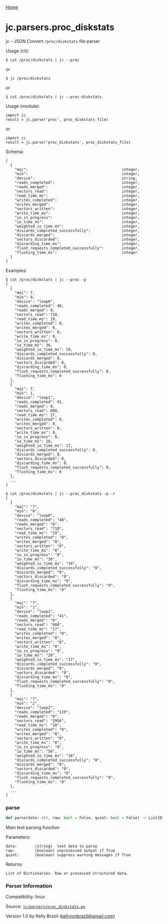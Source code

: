 [Home](https://kellyjonbrazil.github.io/jc/)
<a id="jc.parsers.proc_diskstats"></a>

# jc.parsers.proc_diskstats

jc - JSON Convert `/proc/diskstats` file parser

Usage (cli):

    $ cat /proc/diskstats | jc --proc

or

    $ jc /proc/diskstats

or

    $ cat /proc/diskstats | jc --proc-diskstats

Usage (module):

    import jc
    result = jc.parse('proc', proc_diskstats_file)

or

    import jc
    result = jc.parse('proc_diskstats', proc_diskstats_file)

Schema:

    [
      {
        "maj":                                          integer,
        "min":                                          integer,
        "device":                                       string,
        "reads_completed":                              integer,
        "reads_merged":                                 integer,
        "sectors_read":                                 integer,
        "read_time_ms":                                 integer,
        "writes_completed":                             integer,
        "writes_merged":                                integer,
        "sectors_written":                              integer,
        "write_time_ms":                                integer,
        "io_in_progress":                               integer,
        "io_time_ms":                                   integer,
        "weighted_io_time_ms":                          integer,
        "discards_completed_successfully":              integer,
        "discards_merged":                              integer,
        "sectors_discarded":                            integer,
        "discarding_time_ms":                           integer,
        "flush_requests_completed_successfully":        integer,
        "flushing_time_ms":                             integer
      }
    ]

Examples:

    $ cat /proc/diskstats | jc --proc -p
    [
      {
        "maj": 7,
        "min": 0,
        "device": "loop0",
        "reads_completed": 48,
        "reads_merged": 0,
        "sectors_read": 718,
        "read_time_ms": 19,
        "writes_completed": 0,
        "writes_merged": 0,
        "sectors_written": 0,
        "write_time_ms": 0,
        "io_in_progress": 0,
        "io_time_ms": 36,
        "weighted_io_time_ms": 19,
        "discards_completed_successfully": 0,
        "discards_merged": 0,
        "sectors_discarded": 0,
        "discarding_time_ms": 0,
        "flush_requests_completed_successfully": 0,
        "flushing_time_ms": 0
      },
      {
        "maj": 7,
        "min": 1,
        "device": "loop1",
        "reads_completed": 41,
        "reads_merged": 0,
        "sectors_read": 688,
        "read_time_ms": 17,
        "writes_completed": 0,
        "writes_merged": 0,
        "sectors_written": 0,
        "write_time_ms": 0,
        "io_in_progress": 0,
        "io_time_ms": 28,
        "weighted_io_time_ms": 17,
        "discards_completed_successfully": 0,
        "discards_merged": 0,
        "sectors_discarded": 0,
        "discarding_time_ms": 0,
        "flush_requests_completed_successfully": 0,
        "flushing_time_ms": 0
      },
      ...
    ]

    $ cat /proc/diskstats | jc --proc_diskstats -p -r
    [
      {
        "maj": "7",
        "min": "0",
        "device": "loop0",
        "reads_completed": "48",
        "reads_merged": "0",
        "sectors_read": "718",
        "read_time_ms": "19",
        "writes_completed": "0",
        "writes_merged": "0",
        "sectors_written": "0",
        "write_time_ms": "0",
        "io_in_progress": "0",
        "io_time_ms": "36",
        "weighted_io_time_ms": "19",
        "discards_completed_successfully": "0",
        "discards_merged": "0",
        "sectors_discarded": "0",
        "discarding_time_ms": "0",
        "flush_requests_completed_successfully": "0",
        "flushing_time_ms": "0"
      },
      {
        "maj": "7",
        "min": "1",
        "device": "loop1",
        "reads_completed": "41",
        "reads_merged": "0",
        "sectors_read": "688",
        "read_time_ms": "17",
        "writes_completed": "0",
        "writes_merged": "0",
        "sectors_written": "0",
        "write_time_ms": "0",
        "io_in_progress": "0",
        "io_time_ms": "28",
        "weighted_io_time_ms": "17",
        "discards_completed_successfully": "0",
        "discards_merged": "0",
        "sectors_discarded": "0",
        "discarding_time_ms": "0",
        "flush_requests_completed_successfully": "0",
        "flushing_time_ms": "0"
      },
      {
        "maj": "7",
        "min": "2",
        "device": "loop2",
        "reads_completed": "119",
        "reads_merged": "0",
        "sectors_read": "2956",
        "read_time_ms": "18",
        "writes_completed": "0",
        "writes_merged": "0",
        "sectors_written": "0",
        "write_time_ms": "0",
        "io_in_progress": "0",
        "io_time_ms": "56",
        "weighted_io_time_ms": "18",
        "discards_completed_successfully": "0",
        "discards_merged": "0",
        "sectors_discarded": "0",
        "discarding_time_ms": "0",
        "flush_requests_completed_successfully": "0",
        "flushing_time_ms": "0"
      },
      ...
    ]

<a id="jc.parsers.proc_diskstats.parse"></a>

### parse

```python
def parse(data: str, raw: bool = False, quiet: bool = False) -> List[Dict]
```

Main text parsing function

Parameters:

    data:        (string)  text data to parse
    raw:         (boolean) unprocessed output if True
    quiet:       (boolean) suppress warning messages if True

Returns:

    List of Dictionaries. Raw or processed structured data.

### Parser Information
Compatibility:  linux

Source: [`jc/parsers/proc_diskstats.py`](https://github.com/kellyjonbrazil/jc/blob/master/jc/parsers/proc_diskstats.py)

Version 1.0 by Kelly Brazil (kellyjonbrazil@gmail.com)
